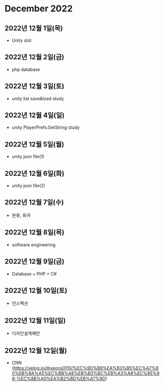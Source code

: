 # December 2022

## 2022년 12월 1일(목)
- Unity slot

## 2022년 12월 2일(금)
- php database

## 2022년 12월 3일(토)
- unity list save&load study

## 2022년 12월 4일(일)
- unity PlayerPrefs.GetString study

## 2022년 12월 5일(월)
- unity json file(1)

## 2022년 12월 6일(화)
- unity json file(2)

## 2022년 12월 7일(수)
- 분류, 회귀

## 2022년 12월 8일(목)
- software engineering

## 2022년 12월 9일(금)
- Database + PHP + C#

## 2022년 12월 10일(토)
- 인스펙션

## 2022년 12월 11일(일)
- 디자인설계패턴

## 2022년 12월 12일(월)
- CNN (https://velog.io/@yeons0110/%EC%9D%B8%EA%B3%B5%EC%A7%80%EB%8A%A5%EC%BB%A8%EB%B3%BC%EB%A3%A8%EC%85%98-%EC%8B%A0%EA%B2%BD%EB%A7%9D)